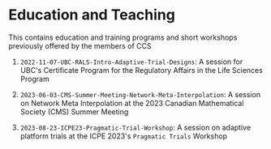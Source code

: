 # Education and Teaching
This contains education and training programs and short workshops previously offered by the members of CCS

1. `2022-11-07-UBC-RALS-Intro-Adaptive-Trial-Designs`: A session for UBC's Certificate Program for the Regulatory Affairs in the Life Sciences Program

2. `2023-06-03-CMS-Summer-Meeting-Network-Meta-Interpolation`: A session on Network Meta Interpolation at the 2023 Canadian Mathematical Society (CMS) Summer Meeting

3. `2023-08-23-ICPE23-Pragmatic-Trial-Workshop`: A session on adaptive platform trials at the ICPE 2023's `Pragmatic Trials` Workshop

